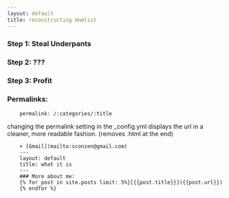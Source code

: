 ```yaml
---
layout: default
title: reconstructing mnmlist
---
```


### Step 1: Steal Underpants

### Step 2: ???

### Step 3: Profit

### Permalinks:

		permalink: /:categories/:title  

changing the permalink setting in the _config.yml displays the url in a cleaner, more readable fashion. (removes .html at the end)

		+ [Gmail](mailto:sconzen@gmail.com)  
		---
		layout: default
		title: what it is
		---  
		### More about me:
		{% for post in site.posts limit: 5%}[{{post.title}}]({{post.url}})  
		{% endfor %}

